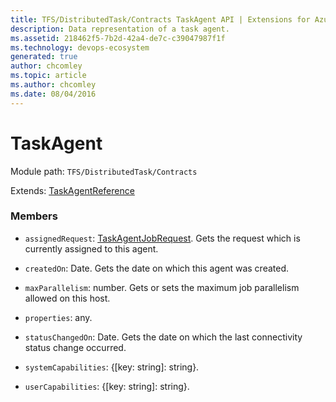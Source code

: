 ```yaml
---
title: TFS/DistributedTask/Contracts TaskAgent API | Extensions for Azure DevOps Services
description: Data representation of a task agent.
ms.assetid: 218462f5-7b2d-42a4-de7c-c39047987f1f
ms.technology: devops-ecosystem
generated: true
author: chcomley
ms.topic: article
ms.author: chcomley
ms.date: 08/04/2016
---
```


# TaskAgent

Module path: `TFS/DistributedTask/Contracts`

Extends: [TaskAgentReference](../../../TFS/DistributedTask/Contracts/TaskAgentReference.md)

### Members

* `assignedRequest`: [TaskAgentJobRequest](../../../TFS/DistributedTask/Contracts/TaskAgentJobRequest.md). Gets the request which is currently assigned to this agent.

* `createdOn`: Date. Gets the date on which this agent was created.

* `maxParallelism`: number. Gets or sets the maximum job parallelism allowed on this host.

* `properties`: any.

* `statusChangedOn`: Date. Gets the date on which the last connectivity status change occurred.

* `systemCapabilities`: {[key: string]: string}.

* `userCapabilities`: {[key: string]: string}.
